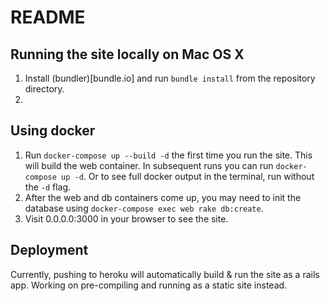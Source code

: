 # README

## Running the site locally on Mac OS X
1. Install (bundler)[bundle.io] and run `bundle install` from the repository directory.
2. 

## Using docker
1. Run `docker-compose up --build -d` the first time you run the site. This will build the web container. In subsequent runs you can run `docker-compose up -d`. Or to see full docker output in the terminal, run without the `-d` flag.
2. After the web and db containers come up, you may need to init the database using `docker-compose exec web rake db:create`.
3. Visit 0.0.0.0:3000 in your browser to see the site.

## Deployment
Currently, pushing to heroku will automatically build & run the site as a rails app. Working
on pre-compiling and running as a static site instead.

